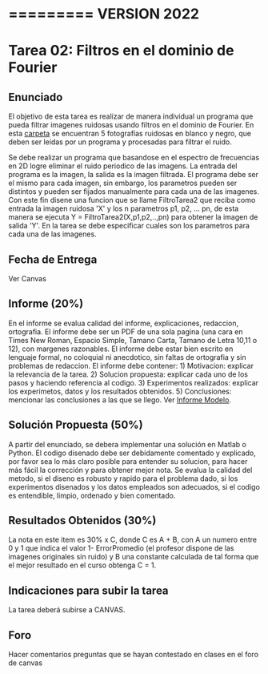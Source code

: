 =========
VERSION 2022 
=============================

# Tarea 02: Filtros en el dominio de Fourier

## Enunciado
El objetivo de esta tarea es realizar de manera individual un programa que pueda filtrar imagenes ruidosas usando filtros en el dominio de Fourier. En esta [carpeta](https://github.com/domingomery/imagenes/tree/master/tareas/Tarea_02/imagenes) se encuentran 5 fotografías ruidosas en blanco y negro, que deben ser leídas por un programa y procesadas para filtrar el ruido. 

Se debe realizar un programa que basandose en el espectro de frecuencias en 2D logre eliminar el ruido periodico de las imagens. La entrada del programa es la imagen, la salida es la imagen filtrada. El programa debe ser el mismo para cada imagen, sin embargo, los parametros pueden ser distintos y pueden ser fijados manualmente para cada una de las imagenes. Con este fin disene una funcion que se llame FiltroTarea2 que reciba como entrada la imagen ruidosa 'X' y los n parametros p1, p2, ... pn, de esta manera se ejecuta Y = FiltroTarea2(X,p1,p2,..,pn) para obtener la imagen de salida 'Y'. En la tarea se debe especificar cuales son los parametros para cada una de las imagenes.

## Fecha de Entrega
Ver Canvas

## Informe (20%)
En el informe se evalua calidad del informe, explicaciones, redaccion, ortografia. El informe debe ser un PDF de una sola pagina (una cara en Times New Roman, Espacio Simple, Tamano Carta, Tamano de Letra 10,11 o 12), con margenes razonables. El informe debe estar bien escrito en lenguaje formal, no coloquial ni anecdotico, sin faltas de ortografia y sin problemas de redaccion. El informe debe contener: 1) Motivacion: explicar la relevancia de la tarea. 2) Solucion propuesta: explicar cada uno de los pasos y haciendo referencia al codigo. 3) Experimentos realizados: explicar los experimetos, datos y los resultados obtenidos. 5) Conclusiones: mencionar las conclusiones a las que se llego. Ver [Informe Modelo](https://github.com/domingomery/imagenes/blob/master/tareas/TareaModelo.pdf).

## Solución Propuesta (50%)
A partir del enunciado, se debera implementar una solución en Matlab o Python. El codigo disenado debe ser debidamente comentado y explicado, por favor sea lo más claro posible para entender su solucion, para hacer más fácil la corrección y para obtener mejor nota. Se evalua la calidad del metodo, si el diseno es robusto y rapido para el problema dado, si los experimentos disenados y los datos empleados son adecuados, si el codigo es entendible, limpio, ordenado y bien comentado.

## Resultados Obtenidos (30%)
La nota en este item es 30% x C, donde C es A + B, con A un numero entre 0 y 1 que indica el valor 1- ErrorPromedio (el profesor dispone de las imagenes originales sin ruido) y B una constante calculada de tal forma que el mejor resultado en el curso obtenga C = 1.

## Indicaciones para subir la tarea
La tarea deberá subirse a CANVAS.

## Foro
Hacer comentarios preguntas que se hayan contestado en clases en el foro de canvas